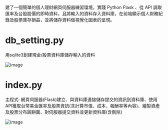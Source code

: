 建了一個簡單的個人理財網頁伺服器練習環境，實踐 Python Flask 、從 API 調取匯率及台股股價的即時資料，且將輸入的資料存入資料庫，在前端顯示個人財務紀錄及股票庫存損益，並將儲存資料做視覺化圖表的呈現。

# **db_setting.py**
用sqlite3創建現金/股票資料庫儲存輸入的資料

![image](https://github.com/user-attachments/assets/36494d2d-6fef-42bd-a67d-36001a612d5c)

# **index.py**
主程式:
網頁伺服器(Flask)建立、與資料庫連接儲存提交的資訊到資料庫、使用API獲取台幣美金匯率及股票資訊(含計算市值、成本、報酬率等內容)、繪製資產及股票分布圓餅圖、對伺服器提交資料並更新資料庫(含刪除)

![image](https://github.com/user-attachments/assets/9c317b9c-1b40-4b5a-a873-7c842937360f)

